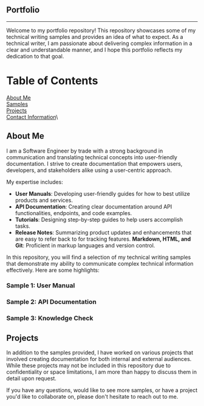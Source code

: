 ## Portfolio
___
Welcome to my portfolio repository! This repository showcases some of my technical writing samples and provides an idea of what to expect. As a technical writer, I am passionate about delivering complex information in a clear and understandable manner, and I hope this portfolio reflects my dedication to that goal.

# Table of Contents
[About Me](#about-me)\
[Samples](#samples)\
[Projects](#projects)\
[Contact Information](#contact)\

## About Me
I am a Software Engineer by trade with a strong background in communication and translating technical concepts into user-friendly documentation. I strive to create documentation that empowers users, developers, and stakeholders alike using a user-centric approach.

My expertise includes:

* **User Manuals**: Developing user-friendly guides for how to best utilize products and services.
* **API Documentation**: Creating clear documentation around API functionalities, endpoints, and code examples.
* **Tutorials**: Designing step-by-step guides to help users accomplish tasks.
* **Release Notes**: Summarizing product updates and enhancements that are easy to refer back to for tracking features.
**Markdown, HTML, and Git**: Proficient in markup languages and version control.

In this repository, you will find a selection of my technical writing samples that demonstrate my ability to communicate complex technical information effectively. Here are some highlights:

### Sample 1: User Manual
### Sample 2: API Documentation
### Sample 3: Knowledge Check

## Projects
In addition to the samples provided, I have worked on various projects that involved creating documentation for both internal and external audiences. While these projects may not be included in this repository due to confidentiality or space limitations, I am more than happy to discuss them in detail upon request.

If you have any questions, would like to see more samples, or have a project you'd like to collaborate on, please don't hesitate to reach out to me.
